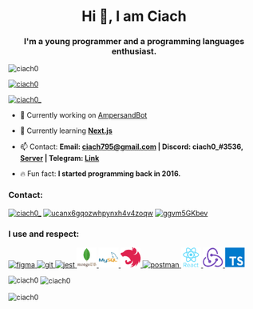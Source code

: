<h1 align="center">Hi 👋, I am Ciach</h1>
<h3 align="center">I'm a young programmer and a programming languages enthusiast.</h3>

<p align="left"> <img src="https://komarev.com/ghpvc/?username=ciach0&label=Profile%20views&color=0e75b6&style=flat" alt="ciach0" /> </p>

<p align="left"> <a href="https://github.com/ryo-ma/github-profile-trophy"><img src="https://github-profile-trophy.vercel.app/?username=ciach0" alt="ciach0" /></a> </p>

<p align="left"> <a href="https://twitter.com/ciach0_" target="blank"><img src="https://img.shields.io/twitter/follow/ciach0_?logo=twitter&style=for-the-badge" alt="ciach0_" /></a> </p>

- 🔭 Currently working on [AmpersandBot](https://ampersandbot.xyz)

- 🌱 Currently learning **[Next.js](https://nextjs.org)**

- 📫 Contact: **Email: ciach795@gmail.com | Discord: ciach0_#3536, [Server](https://discord.gg/ggvm5GKbev) | Telegram: [Link](https://t.me/@ciach795)**

- 🔥 Fun fact: **I started programming back in 2016.**

<h3 align="left">Contact:</h3>
<p align="left">
<a href="https://twitter.com/ciach0_" target="blank"><img align="center" src="https://raw.githubusercontent.com/rahuldkjain/github-profile-readme-generator/master/src/images/icons/Social/twitter.svg" alt="ciach0_" height="30" width="40" /></a>
<a href="https://www.youtube.com/c/ucanx6gqozwhpynxh4v4zoqw" target="blank"><img align="center" src="https://raw.githubusercontent.com/rahuldkjain/github-profile-readme-generator/master/src/images/icons/Social/youtube.svg" alt="ucanx6gqozwhpynxh4v4zoqw" height="30" width="40" /></a>
<a href="https://discord.gg/ggvm5GKbev" target="blank"><img align="center" src="https://raw.githubusercontent.com/rahuldkjain/github-profile-readme-generator/master/src/images/icons/Social/discord.svg" alt="ggvm5GKbev" height="30" width="40" /></a>
</p>

<h3 align="left">I use and respect:</h3>
<p align="left"> <a href="https://www.figma.com/" target="_blank" rel="noreferrer"> <img src="https://www.vectorlogo.zone/logos/figma/figma-icon.svg" alt="figma" width="40" height="40"/> </a> <a href="https://git-scm.com/" target="_blank" rel="noreferrer"> <img src="https://www.vectorlogo.zone/logos/git-scm/git-scm-icon.svg" alt="git" width="40" height="40"/> </a> <a href="https://jestjs.io" target="_blank" rel="noreferrer"> <img src="https://www.vectorlogo.zone/logos/jestjsio/jestjsio-icon.svg" alt="jest" width="40" height="40"/> </a> <a href="https://www.mongodb.com/" target="_blank" rel="noreferrer"> <img src="https://raw.githubusercontent.com/devicons/devicon/master/icons/mongodb/mongodb-original-wordmark.svg" alt="mongodb" width="40" height="40"/> </a> <a href="https://www.mysql.com/" target="_blank" rel="noreferrer"> <img src="https://raw.githubusercontent.com/devicons/devicon/master/icons/mysql/mysql-original-wordmark.svg" alt="mysql" width="40" height="40"/> </a> <a href="https://nestjs.com/" target="_blank" rel="noreferrer"> <img src="https://raw.githubusercontent.com/devicons/devicon/master/icons/nestjs/nestjs-plain.svg" alt="nestjs" width="40" height="40"/> </a> <a href="https://postman.com" target="_blank" rel="noreferrer"> <img src="https://www.vectorlogo.zone/logos/getpostman/getpostman-icon.svg" alt="postman" width="40" height="40"/> </a> <a href="https://reactjs.org/" target="_blank" rel="noreferrer"> <img src="https://raw.githubusercontent.com/devicons/devicon/master/icons/react/react-original-wordmark.svg" alt="react" width="40" height="40"/> </a> <a href="https://redux.js.org" target="_blank" rel="noreferrer"> <img src="https://raw.githubusercontent.com/devicons/devicon/master/icons/redux/redux-original.svg" alt="redux" width="40" height="40"/> </a> <a href="https://www.typescriptlang.org/" target="_blank" rel="noreferrer"> <img src="https://raw.githubusercontent.com/devicons/devicon/master/icons/typescript/typescript-original.svg" alt="typescript" width="40" height="40"/> </a> </p>

<p><img align="left" src="https://github-readme-stats.vercel.app/api/top-langs?username=ciach0&show_icons=true&theme=dark&locale=en&layout=compact" alt="ciach0" /></p>

<p>&nbsp;<img align="center" src="https://github-readme-stats.vercel.app/api?username=ciach0&show_icons=true&theme=dark&locale=en" alt="ciach0" /></p>

<p><img align="center" src="https://github-readme-streak-stats.herokuapp.com/?user=ciach0&theme=dark" alt="ciach0" /></p>
